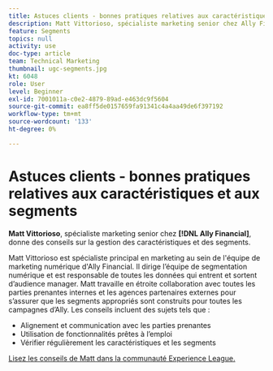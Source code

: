```yaml
---
title: Astuces clients - bonnes pratiques relatives aux caractéristiques et aux segments
description: Matt Vittorioso, spécialiste marketing senior chez Ally Financial, donne des conseils sur la gestion des caractéristiques et des segments.
feature: Segments
topics: null
activity: use
doc-type: article
team: Technical Marketing
thumbnail: ugc-segments.jpg
kt: 6048
role: User
level: Beginner
exl-id: 7001011a-c0e2-4879-89ad-e463dc9f5604
source-git-commit: ea8ff5de0157659fa91341c4a4aa49de6f397192
workflow-type: tm+mt
source-wordcount: '133'
ht-degree: 0%

---
```


# Astuces clients - bonnes pratiques relatives aux caractéristiques et aux segments

**Matt Vittorioso**, spécialiste marketing senior chez **[!DNL Ally Financial]**, donne des conseils sur la gestion des caractéristiques et des segments.

Matt Vittorioso est spécialiste principal en marketing au sein de l&#39;équipe de marketing numérique d&#39;Ally Financial. Il dirige l’équipe de segmentation numérique et est responsable de toutes les données qui entrent et sortent d’audience manager. Matt travaille en étroite collaboration avec toutes les parties prenantes internes et les agences partenaires externes pour s’assurer que les segments appropriés sont construits pour toutes les campagnes d’Ally. Les conseils incluent des sujets tels que :

* Alignement et communication avec les parties prenantes
* Utilisation de fonctionnalités prêtes à l’emploi
* Vérifier régulièrement les caractéristiques et les segments

[Lisez les conseils de Matt dans la communauté Experience League.](https://experienceleaguecommunities.adobe.com/t5/adobe-audience-manager-blogs/traits-and-segments-best-practices/ba-p/367729)
